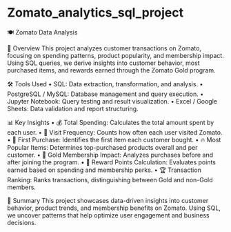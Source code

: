 # Zomato_analytics_sql_project

🍽️ Zomato Data Analysis

📌 Overview
This project analyzes customer transactions on Zomato, focusing on spending patterns, product popularity, and membership impact. Using SQL queries, we derive insights into customer behavior, most purchased items, and rewards earned through the Zomato Gold program.

🛠️ Tools Used
•	SQL: Data extraction, transformation, and analysis.
•	PostgreSQL / MySQL: Database management and query execution.
•	Jupyter Notebook: Query testing and result visualization.
•	Excel / Google Sheets: Data validation and report structuring.


📊 Key Insights
•	💰 Total Spending: Calculates the total amount spent by each user.
•	📅 Visit Frequency: Counts how often each user visited Zomato.
•	🛒 First Purchase: Identifies the first item each customer bought.
•	🔥 Most Popular Items: Determines top-purchased products overall and per customer.
•	🏅 Gold Membership Impact: Analyzes purchases before and after joining the program.
•	🎁 Reward Points Calculation: Evaluates points earned based on spending and membership perks.
•	🏆 Transaction Ranking: Ranks transactions, distinguishing between Gold and non-Gold members.


📝 Summary
This project showcases data-driven insights into customer behavior, product trends, and membership benefits on Zomato. Using SQL, we uncover patterns that help optimize user engagement and business decisions.

